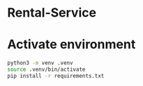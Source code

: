 # Rental-Service

# Activate environment 
```bash
python3 -m venv .venv
source .venv/bin/activate
pip install -r requirements.txt
```
